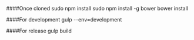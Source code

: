 ####Once cloned
    sudo npm install
    sudo npm install -g bower
    bower install

####For development
    gulp --env=development

####For release
    gulp build

